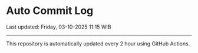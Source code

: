 # Auto Commit Log

Last updated: Friday, 03-10-2025 11:15 WIB

---

This repository is automatically updated every 2 hour using GitHub Actions.
